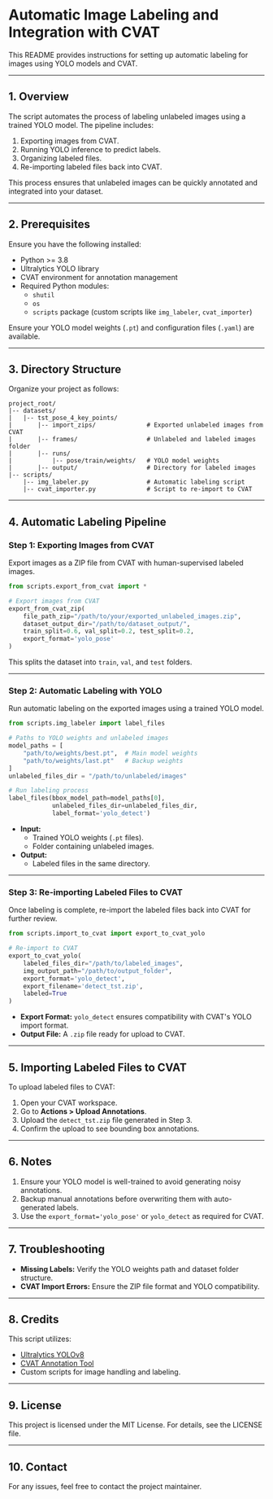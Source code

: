 # Automatic Image Labeling and Integration with CVAT

This README provides instructions for setting up automatic labeling for images using YOLO models and CVAT.

---

## 1. **Overview**
The script automates the process of labeling unlabeled images using a trained YOLO model. The pipeline includes:
1. Exporting images from CVAT.
2. Running YOLO inference to predict labels.
3. Organizing labeled files.
4. Re-importing labeled files back into CVAT.

This process ensures that unlabeled images can be quickly annotated and integrated into your dataset.

---

## 2. **Prerequisites**
Ensure you have the following installed:
- Python >= 3.8
- Ultralytics YOLO library
- CVAT environment for annotation management
- Required Python modules:
  - `shutil`
  - `os`
  - `scripts` package (custom scripts like `img_labeler`, `cvat_importer`)

Ensure your YOLO model weights (`.pt`) and configuration files (`.yaml`) are available.

---

## 3. **Directory Structure**
Organize your project as follows:
```plaintext
project_root/
|-- datasets/
|   |-- tst_pose_4_key_points/
|       |-- import_zips/              # Exported unlabeled images from CVAT
|       |-- frames/                   # Unlabeled and labeled images folder
|       |-- runs/
|           |-- pose/train/weights/   # YOLO model weights
|       |-- output/                   # Directory for labeled images
|-- scripts/
    |-- img_labeler.py                # Automatic labeling script
    |-- cvat_importer.py              # Script to re-import to CVAT
```

---

## 4. **Automatic Labeling Pipeline**

### Step 1: Exporting Images from CVAT
Export images as a ZIP file from CVAT with human-supervised labeled images.

```python
from scripts.export_from_cvat import *

# Export images from CVAT
export_from_cvat_zip(
    file_path_zip="/path/to/your/exported_unlabeled_images.zip",
    dataset_output_dir="/path/to/dataset_output/",
    train_split=0.6, val_split=0.2, test_split=0.2,
    export_format='yolo_pose'
)
```

This splits the dataset into `train`, `val`, and `test` folders.

---

### Step 2: Automatic Labeling with YOLO
Run automatic labeling on the exported images using a trained YOLO model.

```python
from scripts.img_labeler import label_files

# Paths to YOLO weights and unlabeled images
model_paths = [
    "path/to/weights/best.pt",  # Main model weights
    "path/to/weights/last.pt"   # Backup weights
]
unlabeled_files_dir = "/path/to/unlabeled/images"

# Run labeling process
label_files(bbox_model_path=model_paths[0],
            unlabeled_files_dir=unlabeled_files_dir,
            label_format='yolo_detect')
```
- **Input:**
   - Trained YOLO weights (`.pt` files).
   - Folder containing unlabeled images.
- **Output:**
   - Labeled files in the same directory.

---

### Step 3: Re-importing Labeled Files to CVAT
Once labeling is complete, re-import the labeled files back into CVAT for further review.

```python
from scripts.import_to_cvat import export_to_cvat_yolo

# Re-import to CVAT
export_to_cvat_yolo(
    labeled_files_dir="/path/to/labeled_images",
    img_output_path="/path/to/output_folder",
    export_format='yolo_detect',
    export_filename='detect_tst.zip',
    labeled=True
)
```
- **Export Format:** `yolo_detect` ensures compatibility with CVAT's YOLO import format.
- **Output File:** A `.zip` file ready for upload to CVAT.

---

## 5. **Importing Labeled Files to CVAT**
To upload labeled files to CVAT:
1. Open your CVAT workspace.
2. Go to **Actions > Upload Annotations**.
3. Upload the `detect_tst.zip` file generated in Step 3.
4. Confirm the upload to see bounding box annotations.

---

## 6. **Notes**
1. Ensure your YOLO model is well-trained to avoid generating noisy annotations.
2. Backup manual annotations before overwriting them with auto-generated labels.
3. Use the `export_format='yolo_pose'` or `yolo_detect` as required for CVAT.

---

## 7. **Troubleshooting**
- **Missing Labels:** Verify the YOLO weights path and dataset folder structure.
- **CVAT Import Errors:** Ensure the ZIP file format and YOLO compatibility.

---

## 8. **Credits**
This script utilizes:
- [Ultralytics YOLOv8](https://github.com/ultralytics/ultralytics)
- [CVAT Annotation Tool](https://github.com/openvinotoolkit/cvat)
- Custom scripts for image handling and labeling.

---

## 9. **License**
This project is licensed under the MIT License. For details, see the LICENSE file.

---

## 10. **Contact**
For any issues, feel free to contact the project maintainer.
